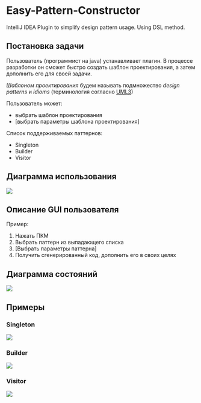# Easy-Pattern-Constructor
IntelliJ IDEA Plugin to simplify design pattern usage. Using DSL method.

## Постановка задачи
Пользователь (программист на java) устанавливает плагин. В процессе разработки он сможет быстро создать шаблон проектирования, а затем дополнить его для своей задачи. 

*Шаблоном проектирования* будем называть подмножество *design patterns* и *idioms* (терминология согласно [UML3](https://uml3.ru/library/design_patterns/design_patterns.html))

Пользователь может:
- выбрать шаблон проектирования
- [выбрать параметры шаблона проектирования] 

Список поддерживаемых паттернов:
- Singleton
- Builder
- Visitor

## Диаграмма использования
![](https://github.com/Nikitagritsaenko/Easy-Pattern-Constructor/blob/master/diagrams/uml_use_case.JPG)

## Описание GUI пользователя

Пример:

1. Нажать ПКМ
2. Выбрать паттерн из выпадающего списка
3. [Выбрать параметры паттерна]
4. Получить сгенерированный код, дополнить его в своих целях

## Диаграмма состояний
![](https://github.com/Nikitagritsaenko/Easy-Pattern-Constructor/blob/master/diagrams/uml_state.jpg)

## Примеры

### Singleton
![](https://github.com/Nikitagritsaenko/Easy-Pattern-Constructor/blob/master/gifs/singleton.gif)

### Builder
![](https://github.com/Nikitagritsaenko/Easy-Pattern-Constructor/blob/master/gifs/builder.gif)

### Visitor
![](https://github.com/Nikitagritsaenko/Easy-Pattern-Constructor/blob/master/gifs/visitor.gif)

